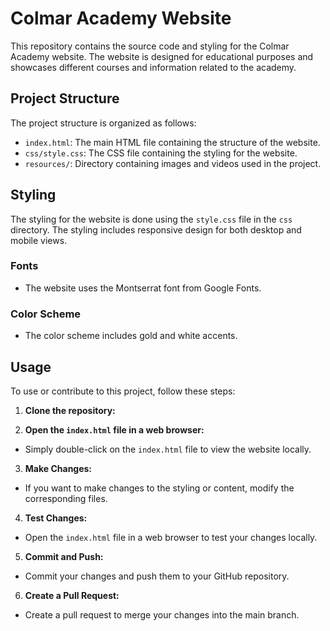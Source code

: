 # Colmar Academy Website

This repository contains the source code and styling for the Colmar Academy website. The website is designed for educational purposes and showcases different courses and information related to the academy.

## Project Structure

The project structure is organized as follows:

- `index.html`: The main HTML file containing the structure of the website.
- `css/style.css`: The CSS file containing the styling for the website.
- `resources/`: Directory containing images and videos used in the project.

## Styling

The styling for the website is done using the `style.css` file in the `css` directory. The styling includes responsive design for both desktop and mobile views.

### Fonts
- The website uses the Montserrat font from Google Fonts.

### Color Scheme
- The color scheme includes gold and white accents.

## Usage

To use or contribute to this project, follow these steps:

1. **Clone the repository:**

2. **Open the `index.html` file in a web browser:**
- Simply double-click on the `index.html` file to view the website locally.

3. **Make Changes:**
- If you want to make changes to the styling or content, modify the corresponding files.

4. **Test Changes:**
- Open the `index.html` file in a web browser to test your changes locally.

5. **Commit and Push:**
- Commit your changes and push them to your GitHub repository.

6. **Create a Pull Request:**
- Create a pull request to merge your changes into the main branch.

